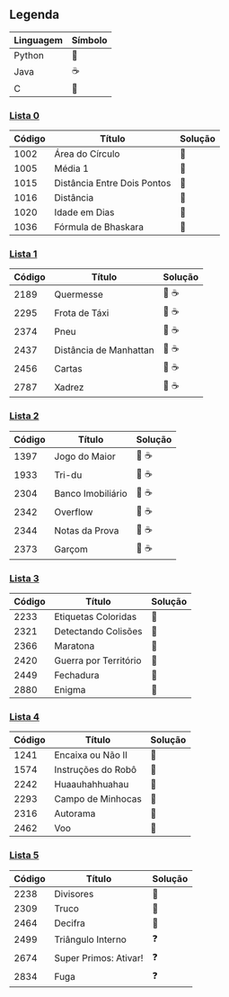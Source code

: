 ## Legenda

**Linguagem** | **Símbolo** |
--- | --- |
Python | :snake: |
Java | :coffee: |
C | :croissant: |

### [Lista 0](https://github.com/beatrizopdd/UFF_ListasBeecrowd/tree/master/lista_0)

**Código** | **Título** | **Solução** |
--- | --- | --- |
1002 | Área do Círculo | :snake: |
1005 | Média 1 | :snake: |
1015 | Distância Entre Dois Pontos | :snake: |
1016 | Distância | :snake: |
1020 | Idade em Dias | :snake: |
1036 | Fórmula de Bhaskara | :snake: |


### [Lista 1](https://github.com/beatrizopdd/UFF_ListasBeecrowd/tree/master/lista_1)

**Código** | **Título** | **Solução** |
--- | --- | --- |
2189 | Quermesse | :snake: :coffee: |
2295 | Frota de Táxi | :snake: :coffee: |
2374 | Pneu | :snake: :coffee: |
2437 | Distância de Manhattan | :snake: :coffee: |
2456 | Cartas | :snake: :coffee: |
2787 | Xadrez | :snake: :coffee: |


### [Lista 2](https://github.com/beatrizopdd/UFF_ListasBeecrowd/tree/master/lista_2)

**Código** | **Título** | **Solução** |
--- | --- | --- |
1397 | Jogo do Maior | :snake: :coffee: |
1933 | Tri-du | :snake: :coffee: |
2304 | Banco Imobiliário | :snake: :coffee: |
2342 | Overflow | :snake: :coffee: |
2344 | Notas da Prova | :snake: :coffee: |
2373 | Garçom | :snake: :coffee:  |


### [Lista 3](https://github.com/beatrizopdd/UFF_ListasBeecrowd/tree/master/lista_3)

**Código** | **Título** | **Solução** |
--- | --- | --- |
2233 | Etiquetas Coloridas | :snake: |
2321 | Detectando Colisões | :snake: |
2366 | Maratona | :snake: |
2420 | Guerra por Território | :snake: |
2449 | Fechadura | :snake: |
2880 | Enigma | :snake: |


### [Lista 4](https://github.com/beatrizopdd/UFF_ListasBeecrowd/tree/master/lista_4)

**Código** | **Título** | **Solução** |
--- | --- | --- |
1241 | Encaixa ou Não II | :snake: |
1574 | Instruções do Robô | :snake: |
2242 | Huaauhahhuahau | :snake: |
2293 | Campo de Minhocas | :snake: |
2316 | Autorama | :snake: |
2462 | Voo | :snake: |


### [Lista 5](https://github.com/beatrizopdd/UFF_ListasBeecrowd/tree/master/lista_5)

**Código** | **Título** | **Solução** |
--- | --- | --- |
2238 | Divisores | :snake: |
2309 | Truco | :snake: |
2464 | Decifra | :snake: |
2499 | Triângulo Interno | :question: |
2674 | Super Primos: Ativar! | :question: |
2834 | Fuga | :question: |

